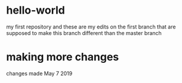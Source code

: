 # hello-world
my first repository
and these are my edits on the first branch
that are supposed to make this branch different than 
the master branch
# making more changes
changes made May 7 2019
